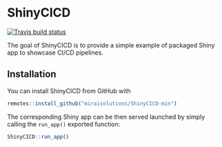 
# ShinyCICD

<!-- badges: start -->
[![Travis build status](https://travis-ci.com/phirsch/ShinyCICD-min.svg?branch=master)](https://travis-ci.com/phirsch/ShinyCICD-min)
<!-- badges: end -->

The goal of ShinyCICD is to provide a simple example of packaged Shiny app to showcase CI/CD pipelines.

## Installation

You can install ShinyCICD from GitHub with

``` r
remotes::install_github("miraisolutions/ShinyCICD-min")
```

The corresponding Shiny app can be then served launched by simply calling the `run_app()` exported function:

``` r
ShinyCICD::run_app()
```
